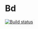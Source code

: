 # Bd
[![Build status](https://ci.appveyor.com/api/projects/status/3kj9ga8f98qh15xm/branch/master?svg=true)](https://ci.appveyor.com/project/SergeyAver/bd/branch/master)

